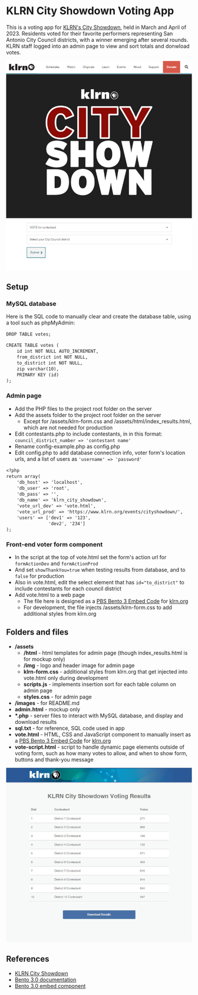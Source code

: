 # KLRN City Showdown Voting App

This is a voting app for [KLRN's City Showdown](https://www.klrn.org/events/cityshowdown/), held in March and April of 2023. Residents voted for their favorite performers representing San Antonio City Council districts, with a winner emerging after several rounds. KLRN staff logged into an admin page to view and sort totals and donwload votes.

![KLRN.org home page](images/vote-logo.jpg)

## Setup

### MySQL database

Here is the SQL code to manually clear and create the database table, using a tool such as phpMyAdmin:

```
DROP TABLE votes;
```

```
CREATE TABLE votes (
    id int NOT NULL AUTO_INCREMENT,
    from_district int NOT NULL,
    to_district int NOT NULL,
    zip varchar(10),
    PRIMARY KEY (id)
);
```

### Admin page

- Add the PHP files to the project root folder on the server
- Add the assets folder to the project root folder on the server
  - Except for /assets/klrn-form.css and /assets/html/index_results.html, which are not needed for production
- Edit contestants.php to include contestants, in in this format: `council_district_number => 'contestant name'`
- Rename config-example.php as config.php
- Edit config.php to add database connection info, voter form's location urls, and a list of users as `'username' => 'password'`

```
<?php
return array(
    'db_host' => 'localhost',
    'db_user' => 'root',
    'db_pass' => '',
    'db_name' => 'klrn_city_showdown',
    'vote_url_dev' => 'vote.html',
    'vote_url_prod' => 'https://www.klrn.org/events/cityshowdown/',
    'users' => ['dev1' => '123',
                'dev2', '234']
);
```

### Front-end voter form component

- In the script at the top of vote.html set the form's action url for `formActionDev` and `formActionProd`
- And set `showThankYou=true` when testing results from database, and to `false` for production
- Also in vote.html, edit the select element that has `id="to_district"` to include contestants for each council district
- Add vote.html to a web page
  - The file here is designed as a [PBS Bento 3 Embed Code](https://docs.pbs.org/display/B3/Embed) for [klrn.org](https://www.klrn.org/)
  - For development, the file injects /assets/klrn-form.css to add additional styles from klrn.org

## Folders and files

- **/assets**
  - **/html** - html templates for admin page (though index_results.html is for mockup only)
  - **/img** - logo and header image for admin page
  - **klrn-form.css** - additional styles from klrn.org that get injected into vote.html only during development
  - **scripts.js** - implements insertion sort for each table column on admin page
  - **styles.css** - for admin page
- **/images** - for README.md
- **admin.html** - mockup only
- **\*.php** - server files to interact with MySQL database, and display and download results
- **sql.txt** - for reference, SQL code used in app
- **vote.html** - HTML, CSS and JavaScript component to manually insert as a [PBS Bento 3 Embed Code](https://docs.pbs.org/display/B3/Embed) for [klrn.org](https://www.klrn.org/)
- **vote-script.html** - script to handle dynamic page elements outside of voting form, such as how many votes to allow, and when to show form, buttons and thank-you message

![KLRN.org home page](images/results.jpg)

## References

- [KLRN City Showdown](https://www.klrn.org/cityshowdown/)
- [Bento 3.0 documentation](https://docs.pbs.org/display/B3)
- [Bento 3.0 embed component](https://docs.pbs.org/display/B3/Embed)

